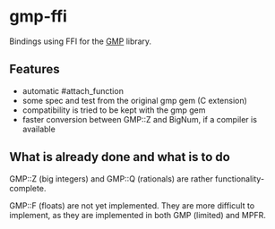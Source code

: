 # gmp-ffi

Bindings using FFI for the [GMP](http://gmplib.org/) library.

## Features

* automatic #attach_function
* some spec and test from the original gmp gem (C extension)
* compatibility is tried to be kept with the gmp gem
* faster conversion between GMP::Z and BigNum, if a compiler is available

## What is already done and what is to do

GMP::Z (big integers) and GMP::Q (rationals) are rather functionality-complete.

GMP::F (floats) are not yet implemented.
They are more difficult to implement, as they are implemented in both GMP (limited) and MPFR.
